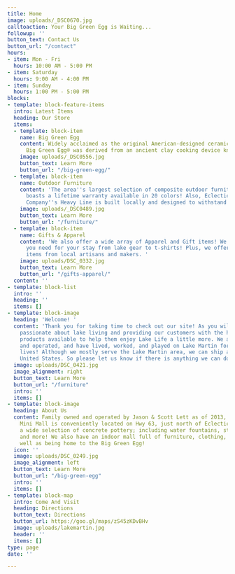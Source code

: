 ```yaml
---
title: Home
image: uploads/_DSC0670.jpg
calltoaction: Your Big Green Egg is Waiting...
followup: ''
button_text: Contact Us
button_url: "/contact"
hours:
- item: Mon - Fri
  hours: 10:00 AM - 5:00 PM
- item: Saturday
  hours: 9:00 AM - 4:00 PM
- item: Sunday
  hours: 1:00 PM - 5:00 PM
blocks:
- template: block-feature-items
  intro: Latest Items
  heading: Our Store
  items:
  - template: block-item
    name: Big Green Egg
    content: Widely acclaimed as the original American-designed ceramic cooker, the
      Big Green Egg® was derived from an ancient clay cooking device known as a “kamado”.
    image: uploads/_DSC0556.jpg
    button_text: Learn More
    button_url: "/big-green-egg/"
  - template: block-item
    name: Outdoor Furniture
    content: 'The area''s largest selection of composite outdoor furniture! Breezesta
      boasts a lifetime warranty available in 20 colors! Also, Eclectic Furniture
      Company''s Heavy Line is built locally and designed to withstand the elements! '
    image: uploads/_DSC0489.jpg
    button_text: Learn More
    button_url: "/furniture/"
  - template: block-item
    name: Gifts & Apparel
    content: 'We also offer a wide array of Apparel and Gift items! We have everything
      you need for your stay from lake gear to t-shirts! Plus, we offer many unique
      items from local artisans and makers. '
    image: uploads/DSC_0332.jpg
    button_text: Learn More
    button_url: "/gifts-apparel/"
  content: ''
- template: block-list
  intro: ''
  heading: ''
  items: []
- template: block-image
  heading: 'Welcome! '
  content: 'Thank you for taking time to check out our site! As you will see, we are
    passionate about lake living and providing our customers with the highest quality
    products available to help them enjoy Lake Life a little more. We are family owned
    and operated, and have lived, worked, and played on Lake Martin for most of our
    lives! Although we mostly serve the Lake Martin area, we can ship all over the
    United States. So please let us know if there is anything we can do for you! '
  image: uploads/DSC_0421.jpg
  image_alignment: right
  button_text: Learn More
  button_url: "/furniture"
  intro: ''
  items: []
- template: block-image
  heading: About Us
  content: Family owned and operated by Jason & Scott Lett as of 2013, Lake Martin
    Mini Mall is conveniently located on Hwy 63, just north of Eclectic, AL. We offer
    a wide selection of concrete pottery; including water fountains, statuary, planters,
    and more! We also have an indoor mall full of furniture, clothing, decor and more….as
    well as being home to the Big Green Egg!
  icon: ''
  image: uploads/DSC_0249.jpg
  image_alignment: left
  button_text: Learn More
  button_url: "/big-green-egg"
  intro: ''
  items: []
- template: block-map
  intro: Come And Visit
  heading: Directions
  button_text: Directions
  button_url: https://goo.gl/maps/zS45zKDvBHv
  image: uploads/lakemartin.jpg
  header: ''
  items: []
type: page
date: ''

---
```


